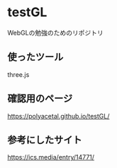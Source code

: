 # testGL
WebGLの勉強のためのリポジトリ

## 使ったツール
three.js

## 確認用のページ
https://polyacetal.github.io/testGL/

## 参考にしたサイト
https://ics.media/entry/14771/
